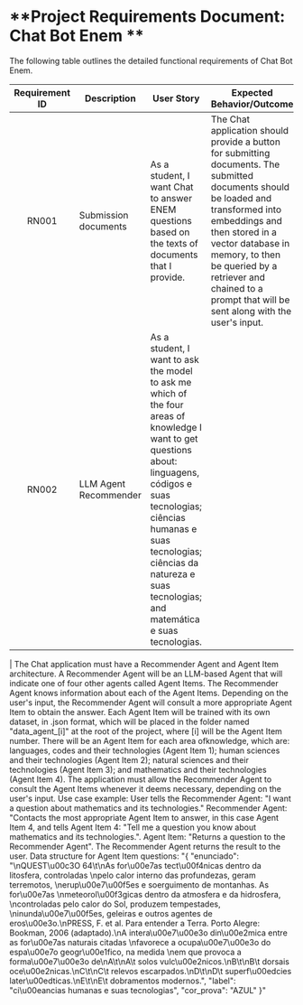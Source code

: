 # **Project Requirements Document: Chat Bot Enem **

The following table outlines the detailed functional requirements of Chat Bot Enem.

| Requirement ID | Description | User Story | Expected Behavior/Outcome |
|:--------------:|-------------|------------|---------------------------|
|RN001           | Submission documents | As a student, I want Chat to answer ENEM questions based on the texts of documents that I provide.| The Chat application should provide a button for submitting documents. The submitted documents should be loaded and transformed into embeddings and then stored in a vector database in memory, to then be queried by a retriever and chained to a prompt that will be sent along with the user's input.|
|RN002           | LLM Agent Recommender | As a student, I want to ask the model to ask me which of the four areas of knowledge I want to get questions about: linguagens, códigos e suas tecnologias; ciências humanas e suas tecnologias; ciências da natureza e suas tecnologias; and matemática e suas tecnologias.
| 
The Chat application must have a Recommender Agent and Agent Item architecture. A Recommender Agent will be an LLM-based Agent that will indicate one of four other agents called Agent Items. The Recommender Agent knows information about each of the Agent Items. Depending on the user's input, the Recommender Agent will consult a more appropriate Agent Item to obtain the answer. Each Agent Item will be trained with its own dataset, in .json format, which will be placed in the folder named "data_agent_[i]" at the root of the project, where [i] will be the Agent Item number. There will be an Agent Item for each area of ​​knowledge, which are: languages, codes and their technologies (Agent Item 1); human sciences and their technologies (Agent Item 2); natural sciences and their technologies (Agent Item 3); and mathematics and their technologies (Agent Item 4). The application must allow the Recommender Agent to consult the Agent Items whenever it deems necessary, depending on the user's input. Use case example: User tells the Recommender Agent: "I want a question about mathematics and its technologies." Recommender Agent: "Contacts the most appropriate Agent Item to answer, in this case Agent Item 4, and tells Agent Item 4: "Tell me a question you know about mathematics and its technologies.". Agent Item: "Returns a question to the Recommender Agent". The Recommender Agent returns the result to the user. Data structure for Agent Item questions: "{
        "enunciado": "\nQUEST\u00c3O 64\t\nAs for\u00e7as tect\u00f4nicas dentro da litosfera, controladas \npelo calor interno das profundezas, geram terremotos, \nerup\u00e7\u00f5es e soerguimento de montanhas. As for\u00e7as \nmeteorol\u00f3gicas dentro da atmosfera e da hidrosfera, \ncontroladas pelo calor do Sol, produzem tempestades, \ninunda\u00e7\u00f5es, geleiras e outros agentes de eros\u00e3o.\nPRESS, F. et al. Para entender a Terra. Porto Alegre: Bookman, 2006 (adaptado).\nA intera\u00e7\u00e3o din\u00e2mica entre as for\u00e7as naturais citadas \nfavorece a ocupa\u00e7\u00e3o do espa\u00e7o geogr\u00e1fico, na medida \nem que provoca a forma\u00e7\u00e3o de\nA\t\nA\t solos vulc\u00e2nicos.\nB\t\nB\t dorsais oce\u00e2nicas.\nC\t\nC\t relevos escarpados.\nD\t\nD\t superf\u00edcies later\u00edticas.\nE\t\nE\t dobramentos modernos.",
        "label": "ci\u00eancias humanas e suas tecnologias",
        "cor_prova": "AZUL"
    }"